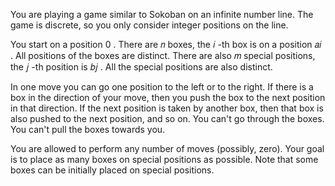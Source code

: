 You are playing a game similar to Sokoban on an infinite number line. The game is discrete, so you only consider integer positions on the line.

You start on a position 0
. There are 𝑛
 boxes, the 𝑖
-th box is on a position 𝑎𝑖
. All positions of the boxes are distinct. There are also 𝑚
 special positions, the 𝑗
-th position is 𝑏𝑗
. All the special positions are also distinct.

In one move you can go one position to the left or to the right. If there is a box in the direction of your move, then you push the box to the next position in that direction. If the next position is taken by another box, then that box is also pushed to the next position, and so on. You can't go through the boxes. You can't pull the boxes towards you.

You are allowed to perform any number of moves (possibly, zero). Your goal is to place as many boxes on special positions as possible. Note that some boxes can be initially placed on special positions.